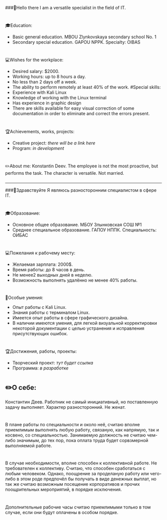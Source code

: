 ###👋Hello there
I am a versatile specialist in the field of IT.
#
🎓Education:
 - Basic general education. MBOU Zlynkovskaya secondary school No. 1
 - Secondary special education. GAPOU NPPK. Specialty: OIBAS
#
💻Wishes for the workplace:
 - Desired salary: $2000.
 - Working hours: up to 8 hours a day.
 - No less than 2 days off a week.
 - The ability to perform remotely at least 40% of the work.
#Special skills:
 - Experience with Kali Linux
 - Knowledge of working with the Linux terminal
 - Has experience in graphic design
 - There are skills available for easy visual correction of some documentation in order to eliminate and correct the errors present.
#
🏆Achievements, works, projects:
 - Creative project: *there will be a link here*
 - Program: *in development*
#
✏️About me: Konstantin Deev. The employee is not the most proactive, but performs the task. The character is versatile. Not married.
###
-------------------------------------------------
###👋Здравствуйте
 Я являюсь разносторонним специалистом в сфере IT.
#
🎓Образование:
 - Основное общее образование. МБОУ Злынковская СОШ №1
 - Среднее специальное образование. ГАПОУ НППК. Специальность: ОИБАС
#
💻Пожелания к рабочему месту:
 - Желаемая зарплата: 2000$.
 - Время работы: до 8 часов в день.
 - Не менее2 выходных дней в неделю.
 - Возможность выполнять удалённо не менее 40% работы.
#
🔧Особые умения:
 - Опыт работы с Kali Linux.
 - Знания работы с терминалом Linux.
 - Имеется опыт работы в сфере графического дизайна.
 - В наличии имеются умения, для легкой визуальной корректировки некоторой документации с целью устранения и исправления присутствующих ошибок.
#
🏆Достижения, работы, проекты:
 - Творческий проект: *тут будет ссылка*
 - Программа: *в разработке*
#
✏️О себе: 
 - 
Константин Деев. Работник не самый инициативный, но поставленную задачу выполняет. Характер разносторонний. Не женат.
#
В плане работы по специальности и около неё, считаю вполне приемлимым выполнять любую работу, связаную, как напрямую, так и косвено, со специальностью. Занимаемую должность не считаю чем-либо значимым, до тех пор, пока оплата труда будет сорвзмерной выполняемой работе. 
#
В случае необходимости, вполне способен к коллективной работе. Не требователен к коллективу. Считаю, что способен сработаться с любым человеком. Однако, поощрение за проделаную работу или чего-либо в этом роде предпочёл бы получать в виде денежных выплат, но так же считаю возможным посещение корпоративов и прочих поощрительных мероприятий, в порядке исключения.
#
Дополнительные рабочие часы считаю приемлимыми только в том случае, если они будут оплачены в особом порядке.
